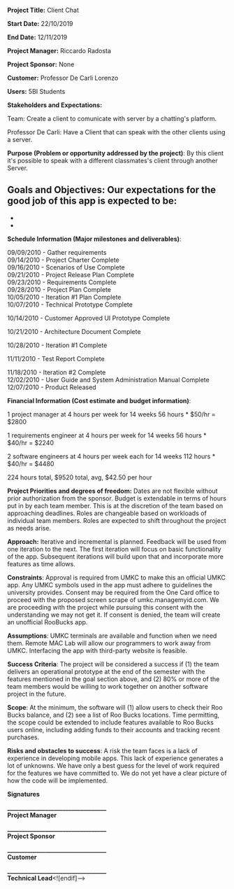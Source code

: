 
**Project Title:** Client Chat

**Start Date:** 22/10/2019

**End Date:** 12/11/2019

**Project Manager:** Riccardo Radosta

**Project Sponsor:** None

**Customer:** Professor De Carli Lorenzo

**Users:** 5BI Students

**Stakeholders and Expectations:**

Team: Create a client to comunicate with server by a chatting's platform.

Professor De Carli: Have a Client that can speak with the other clients using a server.

**Purpose (Problem or opportunity addressed by the project)**:
By this client it's possible to speak with a different classmates's client through another Server.

**Goals and Objectives**: Our expectations for the good job of this app is expected to be:
-

-

-

**Schedule Information (Major milestones and deliverables)**:

09/09/2010 - Gather requirements  
09/14/2010 - Project Charter Complete  
09/16/2010 - Scenarios of Use Complete  
09/21/2010 - Project Release Plan Complete  
09/23/2010 - Requirements Complete  
09/28/2010 - Project Plan Complete  
10/05/2010 - Iteration #1 Plan Complete  
10/07/2010 - Technical Prototype Complete

10/14/2010 - Customer Approved UI Prototype Complete

10/21/2010 - Architecture Document Complete

10/28/2010 - Iteration #1 Complete

11/11/2010 - Test Report Complete

11/18/2010 - Iteration #2 Complete  
12/02/2010 - User Guide and System Administration Manual Complete  
12/07/2010 - Product Released

**Financial Information (Cost estimate and budget information)**:

1 project manager at 4  hours per week for 14 weeks  56 hours *  $50/hr = $2800

1 requirements engineer at 4 hours per week for 14 weeks  56 hours *  $40/hr = $2240

2 software engineers at 4 hours per week each for 14 weeks  112 hours * $40/hr = $4480

224 hours total, $9520 total, avg, $42.50 per hour

**Project Priorities and degrees of freedom:** Dates are not flexible without prior authorization from the sponsor.  Budget is extendable in terms of hours put in by each team member.  This is at the discretion of the team based on approaching deadlines.  Roles are changeable based on workloads of individual team members.  Roles are expected to shift throughout the project as needs arise.

**Approach:** Iterative and incremental is planned.  Feedback will be used from one iteration to the next.  The first iteration will focus on basic functionality of the app.  Subsequent iterations will build upon that and incorporate more features as time allows.

**Constraints**: Approval is required from UMKC to make this an official UMKC app.  Any UMKC symbols used in the app must adhere to guidelines the university provides.  Consent may be required from the One Card office to proceed with the proposed screen scrape of umkc.managemyid.com.  We are proceeding with the project while pursuing this consent with the understanding we may not get it.  If consent is denied, the team will create an unofficial RooBucks app.

**Assumptions**: UMKC terminals are available and function when we need them.  Remote MAC Lab will allow our programmers to work away from UMKC.  Interfacing the app with third-party website is feasible.

**Success Criteria**: The project will be considered a success if (1) the team delivers an operational prototype at the end of the semester with the features mentioned in the goal section above, and (2) 80% or more of the team members would be willing to work together on another software project in the future.

**Scope**: At the minimum, the software will (1) allow users to check their Roo Bucks balance, and (2) see a list of Roo Bucks locations.  Time permitting, the scope could be extended to include features available to Roo Bucks users online, including adding funds to their accounts and tracking recent purchases.

**Risks and obstacles to success**:  A risk the team faces is a lack of experience in developing mobile apps.  This lack of experience generates a lot of unknowns.  We have  only a best guess for the level of work required for the features we have committed to.  We do not yet have a clear picture of how the code will be implemented.

**Signatures**

**__________________________________  
Project Manager**

**__________________________________  
Project Sponsor**

**__________________________________  
Customer**

**__________________________________  
Technical Lead**<![endif]-->
